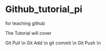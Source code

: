 # Github_tutorial_pi
 for teaching github

 The Tutorial will cover

 Git Pull \n
 Git Add \n
 git commit \n
 Git Push \n
